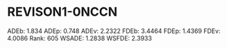 # REVISON1-0NCCN

ADEb: 1.834
ADEp: 0.748
ADEv: 2.2322
FDEb: 3.4464
FDEp: 1.4369
FDEv: 4.0086
Rank: 605
WSADE: 1.2838
WSFDE: 2.3933